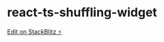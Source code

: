 # react-ts-shuffling-widget

[Edit on StackBlitz ⚡️](https://stackblitz.com/edit/react-ts-shuffling-widget)